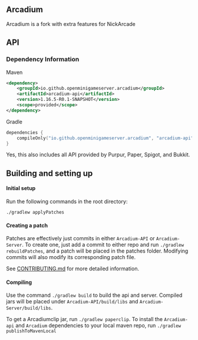 
## Arcadium

Arcadium is a fork with extra features for NickArcade

## API

### Dependency Information
Maven
```xml
<dependency>
    <groupId>io.github.openminigameserver.arcadium</groupId>
    <artifactId>arcadium-api</artifactId>
    <version>1.16.5-R0.1-SNAPSHOT</version>
    <scope>provided</scope>
</dependency>
```

Gradle
```kotlin
dependencies {
    compileOnly("io.github.openminigameserver.arcadium", "arcadium-api", "1.16.5-R0.1-SNAPSHOT")
}
```

Yes, this also includes all API provided by Purpur, Paper, Spigot, and Bukkit.

## Building and setting up

#### Initial setup
Run the following commands in the root directory:

```
./gradlew applyPatches
```

#### Creating a patch
Patches are effectively just commits in either `Arcadium-API` or `Arcadium-Server`. 
To create one, just add a commit to either repo and run `./gradlew rebuildPatches`, and a 
patch will be placed in the patches folder. Modifying commits will also modify its 
corresponding patch file.

See [CONTRIBUTING.md](CONTRIBUTING.md) for more detailed information.


#### Compiling

Use the command `./gradlew build` to build the api and server. Compiled jars
will be placed under `Arcadium-API/build/libs` and `Arcadium-Server/build/libs`.

To get a Arcadiumclip jar, run `./gradlew paperclip`.
To install the `Arcadium-api` and `Arcadium` dependencies to your local maven repo, run `./gradlew publishToMavenLocal`
